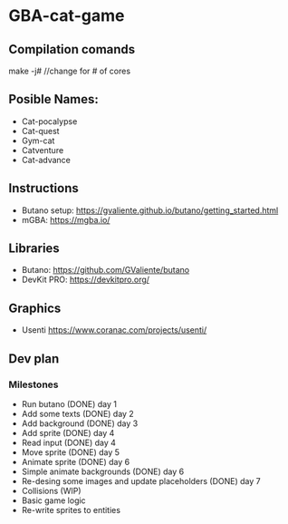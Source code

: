# GBA-cat-game
## Compilation comands
  make -j#  //change for # of cores
## Posible Names:
  - Cat-pocalypse
  - Cat-quest
  - Gym-cat
  - Catventure
  - Cat-advance
## Instructions
  - Butano setup: https://gvaliente.github.io/butano/getting_started.html
  - mGBA: https://mgba.io/
## Libraries
  - Butano: https://github.com/GValiente/butano
  - DevKit PRO: https://devkitpro.org/
## Graphics
  - Usenti https://www.coranac.com/projects/usenti/

## Dev plan
### Milestones
- Run butano (DONE) day 1
- Add some texts (DONE) day 2
- Add background (DONE) day 3
- Add sprite (DONE) day 4
- Read input (DONE) day 4
- Move sprite (DONE) day 5
- Animate sprite (DONE) day 6
- Simple animate backgrounds (DONE) day 6
- Re-desing some images and update placeholders (DONE) day 7
- Collisions (WIP)
- Basic game logic
- Re-write sprites to entities